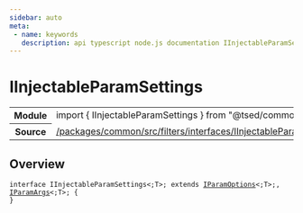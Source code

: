 ```yaml
---
sidebar: auto
meta:
 - name: keywords
   description: api typescript node.js documentation IInjectableParamSettings interface
---
```

# IInjectableParamSettings <Badge text="Interface" type="interface"/>
<!-- Summary -->
<section class="symbol-info"><table class="is-full-width"><tbody><tr><th>Module</th><td><div class="lang-typescript"><span class="token keyword">import</span> { IInjectableParamSettings }&nbsp;<span class="token keyword">from</span>&nbsp;<span class="token string">"@tsed/common"</span></div></td></tr><tr><th>Source</th><td><a href="https://github.com/TypedProject/ts-express-decorators/blob/v5.2.5/packages/common/src/filters/interfaces/IInjectableParamSettings.ts#L0-L0">/packages/common/src/filters/interfaces/IInjectableParamSettings.ts</a></td></tr></tbody></table></section>

<!-- Overview -->
## Overview


<pre><code class="typescript-lang "><span class="token keyword">interface</span> IInjectableParamSettings&lt<span class="token punctuation">;</span>T&gt<span class="token punctuation">;</span> <span class="token keyword">extends</span> <a href="/api/common/filters/interfaces/IParamOptions.html"><span class="token">IParamOptions</span></a>&lt<span class="token punctuation">;</span>T&gt<span class="token punctuation">;</span><span class="token punctuation">,</span> <a href="/api/common/filters/interfaces/IParamArgs.html"><span class="token">IParamArgs</span></a>&lt<span class="token punctuation">;</span>T&gt<span class="token punctuation">;</span> <span class="token punctuation">{</span>
<span class="token punctuation">}</span></code></pre>